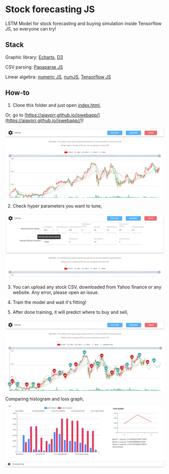 # Stock forecasting JS

LSTM Model for stock forecasting and buying simulation inside Tensorflow JS, so everyone can try!

## Stack

Graphic library: [Echarts](https://ecomfe.github.io/echarts-examples/public/index.html), [D3](https://d3js.org/)

CSV parsing: [Papaparse JS](https://www.papaparse.com/)

Linear algebra: [numeric JS](https://github.com/sloisel/numeric), [numJS](https://github.com/cliffordwolf/NumJS), [Tensorflow JS](https://js.tensorflow.org/)

## How-to

1. Clone this folder and just open [index.html](index.html),

Or, go to [https://ajayprr.github.io/jswebapp/](https://ajayprr.github.io/jswebapp//)!

![alt text](screenshot/1.png)

2. Check hyper parameters you want to tune,

![alt text](screenshot/2.png)

3. You can upload any stock CSV, downloaded from Yahoo finance or any website. Any error, please open an issue.

4. Train the model and wait it's fitting!

5. After done training, it will predict where to buy and sell,

![alt text](screenshot/3.png)

Comparing histogram and loss graph,

![alt text](screenshot/4.png)
